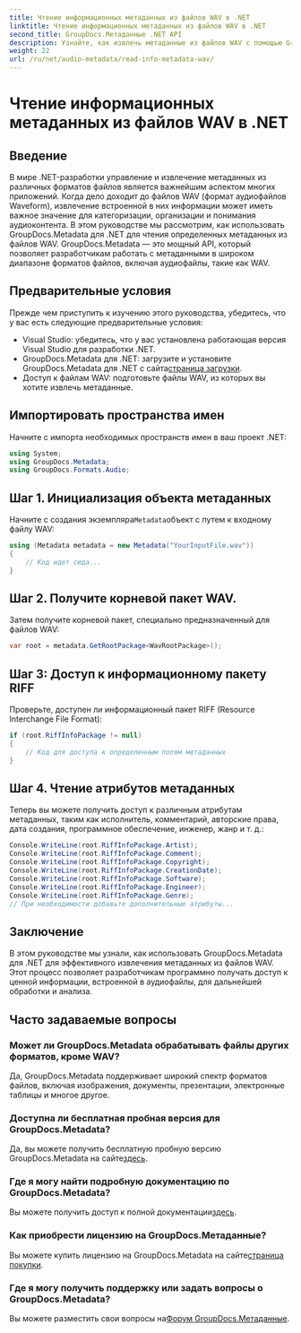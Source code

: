 ```yaml
---
title: Чтение информационных метаданных из файлов WAV в .NET
linktitle: Чтение информационных метаданных из файлов WAV в .NET
second_title: GroupDocs.Метаданные .NET API
description: Узнайте, как извлечь метаданные из файлов WAV с помощью GroupDocs.Metadata для .NET. Изучите это пошаговое руководство, чтобы использовать метаданные для управления аудиофайлами.
weight: 22
url: /ru/net/audio-metadata/read-info-metadata-wav/
---
```


# Чтение информационных метаданных из файлов WAV в .NET

## Введение
В мире .NET-разработки управление и извлечение метаданных из различных форматов файлов является важнейшим аспектом многих приложений. Когда дело доходит до файлов WAV (формат аудиофайлов Waveform), извлечение встроенной в них информации может иметь важное значение для категоризации, организации и понимания аудиоконтента.
В этом руководстве мы рассмотрим, как использовать GroupDocs.Metadata для .NET для чтения определенных метаданных из файлов WAV. GroupDocs.Metadata — это мощный API, который позволяет разработчикам работать с метаданными в широком диапазоне форматов файлов, включая аудиофайлы, такие как WAV.
## Предварительные условия
Прежде чем приступить к изучению этого руководства, убедитесь, что у вас есть следующие предварительные условия:
- Visual Studio: убедитесь, что у вас установлена работающая версия Visual Studio для разработки .NET.
-  GroupDocs.Metadata для .NET: загрузите и установите GroupDocs.Metadata для .NET с сайта[страница загрузки](https://releases.groupdocs.com/metadata/net/).
- Доступ к файлам WAV: подготовьте файлы WAV, из которых вы хотите извлечь метаданные.

## Импортировать пространства имен
Начните с импорта необходимых пространств имен в ваш проект .NET:
```csharp
using System;
using GroupDocs.Metadata;
using GroupDocs.Formats.Audio;
```
## Шаг 1. Инициализация объекта метаданных
 Начните с создания экземпляра`Metadata`объект с путем к входному файлу WAV:
```csharp
using (Metadata metadata = new Metadata("YourInputFile.wav"))
{
    // Код идет сюда...
}
```
## Шаг 2. Получите корневой пакет WAV.
Затем получите корневой пакет, специально предназначенный для файлов WAV:
```csharp
var root = metadata.GetRootPackage<WavRootPackage>();
```
## Шаг 3: Доступ к информационному пакету RIFF
Проверьте, доступен ли информационный пакет RIFF (Resource Interchange File Format):
```csharp
if (root.RiffInfoPackage != null)
{
    // Код для доступа к определенным полям метаданных
}
```
## Шаг 4. Чтение атрибутов метаданных
Теперь вы можете получить доступ к различным атрибутам метаданных, таким как исполнитель, комментарий, авторские права, дата создания, программное обеспечение, инженер, жанр и т. д.:
```csharp
Console.WriteLine(root.RiffInfoPackage.Artist);
Console.WriteLine(root.RiffInfoPackage.Comment);
Console.WriteLine(root.RiffInfoPackage.Copyright);
Console.WriteLine(root.RiffInfoPackage.CreationDate);
Console.WriteLine(root.RiffInfoPackage.Software);
Console.WriteLine(root.RiffInfoPackage.Engineer);
Console.WriteLine(root.RiffInfoPackage.Genre);
// При необходимости добавьте дополнительные атрибуты...
```

## Заключение
В этом руководстве мы узнали, как использовать GroupDocs.Metadata для .NET для эффективного извлечения метаданных из файлов WAV. Этот процесс позволяет разработчикам программно получать доступ к ценной информации, встроенной в аудиофайлы, для дальнейшей обработки и анализа.

## Часто задаваемые вопросы
### Может ли GroupDocs.Metadata обрабатывать файлы других форматов, кроме WAV?
Да, GroupDocs.Metadata поддерживает широкий спектр форматов файлов, включая изображения, документы, презентации, электронные таблицы и многое другое.
### Доступна ли бесплатная пробная версия для GroupDocs.Metadata?
 Да, вы можете получить бесплатную пробную версию GroupDocs.Metadata на сайте[здесь](https://releases.groupdocs.com/).
### Где я могу найти подробную документацию по GroupDocs.Metadata?
 Вы можете получить доступ к полной документации[здесь](https://tutorials.groupdocs.com/metadata/net/).
### Как приобрести лицензию на GroupDocs.Метаданные?
 Вы можете купить лицензию на GroupDocs.Metadata на сайте[страница покупки](https://purchase.groupdocs.com/buy).
### Где я могу получить поддержку или задать вопросы о GroupDocs.Metadata?
 Вы можете разместить свои вопросы на[Форум GroupDocs.Метаданные](https://forum.groupdocs.com/c/metadata/14).
